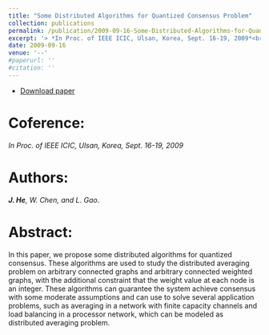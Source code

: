 ```yaml
---
title: "Some Distributed Algorithms for Quantized Consensus Problem"
collection: publications
permalink: /publication/2009-09-16-Some-Distributed-Algorithms-for-Quantized-Consensus-Problem/
excerpt: '> *In Proc. of IEEE ICIC, Ulsan, Korea, Sept. 16-19, 2009*<br>***J. He**, W. Chen, and L. Gao*.'
date: 2009-09-16
venue: '--'
#paperurl: ''
#citation: ''
---
```

- [Download paper](https://link.springer.com/chapter/10.1007/978-3-642-04070-2_50)

Coference:
===
*In Proc. of IEEE ICIC, Ulsan, Korea, Sept. 16-19, 2009*   

Authors: 
===
***J. He**, W. Chen, and L. Gao*.

Abstract: 
===
In this paper, we propose some distributed algorithms for quantized consensus. These algorithms are used to study the distributed averaging problem on arbitrary connected graphs and arbitrary connected weighted graphs, with the additional constraint that the weight value at each node is an integer. These algorithms can guarantee the system achieve consensus with some moderate assumptions and can use to solve several application problems, such as averaging in a network with finite capacity channels and load balancing in a processor network, which can be modeled as distributed averaging problem.
